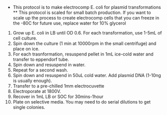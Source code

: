 * This protocol is to make electrocomp E. coli for plasmid transformations
** This protocol is scaled for small batch production. If you want to scale up the process to create electrocomp cells that you can freeze in the -80C for future use, replace water for 10% glycerol

1. Grow up E. coli in LB until OD 0.6. For each transformation, use 1-5mL of cell culture. 
1. Spin down the culture (1 min at 10000rpm in the small centrifuge) and place on ice. 
1. For each trasnformation, resuspend pellet in 1mL ice-cold water and transfer to eppendorf tube.
1. Spin down and resuspend in water.
1. Repeat for a second wash.
1. Spin down and resuspend in 50uL cold water. Add plasmid DNA (1-10ng is usually enough).
1. Transfer to a pre-chilled 1mm electrocuvette
1. Electroporate at 1800V.
1. Recover in 1mL LB or SOC for 30mins-1hour
1. Plate on selective media. You may need to do serial dilutions to get single colonies. 
